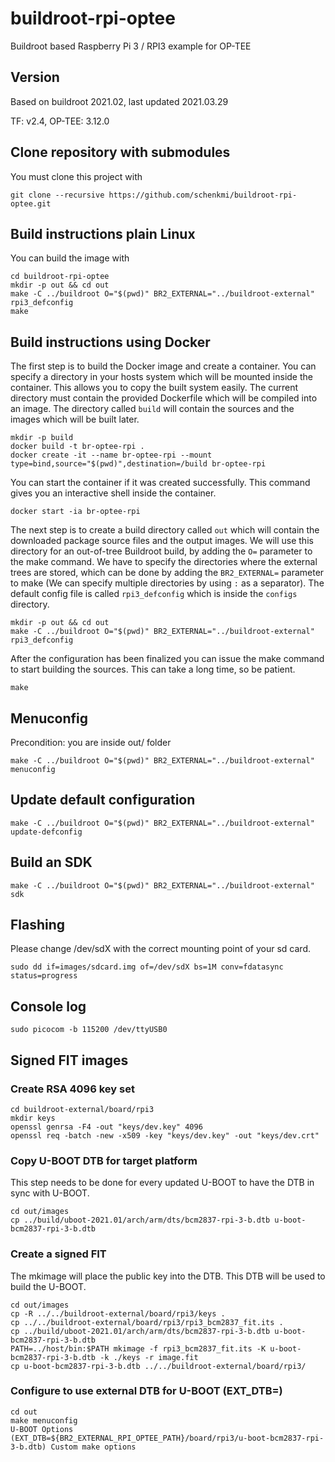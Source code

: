 # buildroot-rpi-optee
Buildroot based Raspberry Pi 3 / RPI3 example for OP-TEE

## Version
Based on buildroot 2021.02, last updated 2021.03.29

TF: v2.4, OP-TEE: 3.12.0

## Clone repository with submodules
You must clone this project with
```
git clone --recursive https://github.com/schenkmi/buildroot-rpi-optee.git
```

## Build instructions plain Linux

You can build the image with
```
cd buildroot-rpi-optee
mkdir -p out && cd out
make -C ../buildroot O="$(pwd)" BR2_EXTERNAL="../buildroot-external" rpi3_defconfig
make
```

## Build instructions using Docker

The first step is to build the Docker image and create a container. You can specify a directory in your hosts system which will be mounted inside the container. This allows you to copy the built system easily. The current directory must contain the provided Dockerfile which will be compiled into an image. The directory called `build` will contain the sources and the images which will be built later.
```
mkdir -p build
docker build -t br-optee-rpi .
docker create -it --name br-optee-rpi --mount type=bind,source="$(pwd)",destination=/build br-optee-rpi
```

You can start the container if it was created successfully. This command gives you an interactive shell inside the container.
```
docker start -ia br-optee-rpi
```

The next step is to create a build directory called `out` which will contain the downloaded package source files and the output images. We will use this directory for an out-of-tree Buildroot build, by adding the `O=` parameter to the make command. We have to specify the directories where the external trees are stored, which can be done by adding the `BR2_EXTERNAL=` parameter to make (We can specify multiple directories by using `:` as a separator). The default config file is called `rpi3_defconfig` which is inside the `configs` directory.
```
mkdir -p out && cd out
make -C ../buildroot O="$(pwd)" BR2_EXTERNAL="../buildroot-external" rpi3_defconfig
```

After the configuration has been finalized you can issue the make command to start building the sources. This can take a long time, so be patient.
```
make
```

## Menuconfig
Precondition: you are inside out/ folder
```
make -C ../buildroot O="$(pwd)" BR2_EXTERNAL="../buildroot-external" menuconfig
```

## Update default configuration
```
make -C ../buildroot O="$(pwd)" BR2_EXTERNAL="../buildroot-external" update-defconfig
```

## Build an SDK
```
make -C ../buildroot O="$(pwd)" BR2_EXTERNAL="../buildroot-external" sdk
```

## Flashing
Please change /dev/sdX with the correct mounting point of your sd card.
```
sudo dd if=images/sdcard.img of=/dev/sdX bs=1M conv=fdatasync status=progress
```

## Console log
```
sudo picocom -b 115200 /dev/ttyUSB0
```
## Signed FIT images

### Create RSA 4096 key set
```
cd buildroot-external/board/rpi3
mkdir keys
openssl genrsa -F4 -out "keys/dev.key" 4096
openssl req -batch -new -x509 -key "keys/dev.key" -out "keys/dev.crt"
```
### Copy U-BOOT DTB for target platform
This step needs to be done for every updated U-BOOT to have the DTB in sync with U-BOOT.

```
cd out/images
cp ../build/uboot-2021.01/arch/arm/dts/bcm2837-rpi-3-b.dtb u-boot-bcm2837-rpi-3-b.dtb
```
### Create a signed FIT
The mkimage will place the public key into the DTB. This DTB will be used to build the U-BOOT.
```
cd out/images
cp -R ../../buildroot-external/board/rpi3/keys .
cp ../../buildroot-external/board/rpi3/rpi3_bcm2837_fit.its .
cp ../build/uboot-2021.01/arch/arm/dts/bcm2837-rpi-3-b.dtb u-boot-bcm2837-rpi-3-b.dtb
PATH=../host/bin:$PATH mkimage -f rpi3_bcm2837_fit.its -K u-boot-bcm2837-rpi-3-b.dtb -k ./keys -r image.fit
cp u-boot-bcm2837-rpi-3-b.dtb ../../buildroot-external/board/rpi3/
```
### Configure to use external DTB for U-BOOT (EXT_DTB=)
```
cd out
make menuconfig
U-BOOT Options
(EXT_DTB=${BR2_EXTERNAL_RPI_OPTEE_PATH}/board/rpi3/u-boot-bcm2837-rpi-3-b.dtb) Custom make options
```
